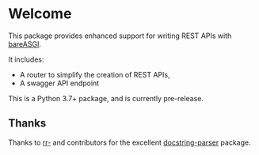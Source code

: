 # Welcome

This package provides enhanced support for writing REST
APIs with [bareASGI](https://bareasgi.com).

It includes:

* A router to simplify the creation of REST APIs,
* A swagger API endpoint

This is a Python 3.7+ package, and is currently pre-release.

## Thanks

Thanks to [rr-](https://github.com/rr-) and contributors
for the excellent
[docstring-parser](https://github.com/rr-/docstring_parser)
package.
